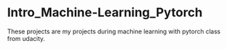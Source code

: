 # Intro_Machine-Learning_Pytorch
These projects are my projects during machine learning with pytorch class from udacity.
